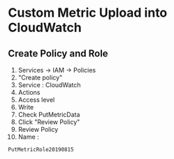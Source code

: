 # Custom Metric Upload into CloudWatch

## Create Policy and Role
1. Services -> IAM -> Policies
2. "Create policy"
3. Service : CloudWatch
4. Actions
5. Access level
6. Write
7. Check PutMetricData
8. Click "Review Policy"
9. Review Policy 
10. Name : 
```bash
PutMetricRole20190815 
```